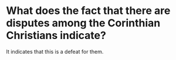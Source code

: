 # What does the fact that there are disputes among the Corinthian Christians indicate?

It indicates that this is a defeat for them.
